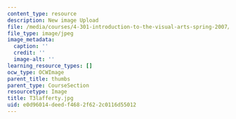 ```yaml
---
content_type: resource
description: New image Upload
file: /media/courses/4-301-introduction-to-the-visual-arts-spring-2007/e0d96014deedf4682f622c0116d55012_T3lafferty.jpg
file_type: image/jpeg
image_metadata:
  caption: ''
  credit: ''
  image-alt: ''
learning_resource_types: []
ocw_type: OCWImage
parent_title: thumbs
parent_type: CourseSection
resourcetype: Image
title: T3lafferty.jpg
uid: e0d96014-deed-f468-2f62-2c0116d55012
---
```

